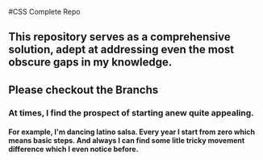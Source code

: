 #CSS Complete Repo

## This repository serves as a comprehensive solution, adept at addressing even the most obscure gaps in my knowledge.

## Please checkout the Branchs

### At times, I find the prospect of starting anew quite appealing.

#### For example, I'm dancing latino salsa. Every year I start from zero which means basic steps. And always I can find some litle tricky movement difference which I even notice before.



